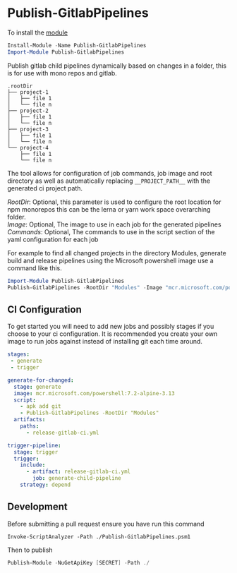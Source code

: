 # Publish-GitlabPipelines

To install the [module](https://www.powershellgallery.com/packages/Publish-GitlabPipelines)

```powershell
Install-Module -Name Publish-GitlabPipelines
Import-Module Publish-GitlabPipelines
```

Publish gitlab child pipelines dynamically based on changes in a folder, this is for use with mono repos and gitlab.

```text
.rootDir
├── project-1
│   ├── file 1
│   └── file n
├── project-2
│   ├── file 1
│   └── file n
├── project-3
│   ├── file 1
│   └── file n
└── project-4
    ├── file 1
    └── file n
```

The tool allows for configuration of job commands, job image and root directory as well as automatically replacing `__PROJECT_PATH__` with the generated ci project path.

_RootDir_: Optional, this parameter is used to configure the root location for npm monorepos this can be the lerna or yarn work space overarching folder.  
_Image_: Optional, The image to use in each job for the generated pipelines
_Commands_: Optional, The commands to use in the script section of the yaml configuration for each job

For example to find all changed projects in the directory Modules, generate build and release pipelines using the Microsoft powershell image use a command like this.

```powershell
Import-Module Publish-GitlabPipelines
Publish-GitlabPipelines -RootDir "Modules" -Image "mcr.microsoft.com/powershell" -Commands "Build-Project __PROJECT_PATH__", "Release-Project __PROJECT_PATH__"
```

## CI Configuration

To get started you will need to add new jobs and possibly stages if you choose to your ci configuration.
It is recommended you create your own image to run jobs against instead of installing git each time around.

```yaml
stages:
 - generate
 - trigger

generate-for-changed:
  stage: generate
  image: mcr.microsoft.com/powershell:7.2-alpine-3.13
  script:
    - apk add git
    - Publish-GitlabPipelines -RootDir "Modules"
  artifacts:
    paths:
      - release-gitlab-ci.yml

trigger-pipeline:
  stage: trigger
  trigger:
    include:
      - artifact: release-gitlab-ci.yml
        job: generate-child-pipeline
    strategy: depend
```

## Development

Before submitting a pull request ensure you have run this command

```shell
Invoke-ScriptAnalyzer -Path ./Publish-GitlabPipelines.psm1
```

Then to publish
```powershell
Publish-Module -NuGetApiKey [SECRET] -Path ./
```
